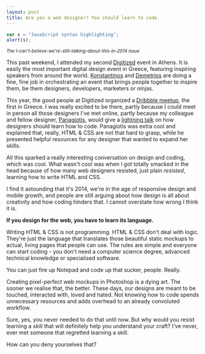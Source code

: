 ```yaml
---
layout: post
title: Are you a web designer? You should learn to code.
---
```


```javascript
var s = "JavaScript syntax highlighting";
alert(s);
```

<small><em>The I-can't-believe-we're-still-talking-about-this-in-2014 issue</em></small>

This past weekend, I attended my second <a href="http://digitized.gr">Digitized</a> event in Athens. It is easily the most important digital design event in Greece, featuring inspiring speakers from around the world. <a href="http://www.niceandneat.gr">Konstantinos</a> and <a href="http://www.about.me/demetrios">Demetrios</a> are doing a fine, fine job in orchestrating an event that brings people together to inspire them, be them designers, developers, marketers or ninjas.

This year, the good people at Digitized organized a <a href="http://www.meetup.com/dribbble/">Dribbble meetup</a>, the first in Greece. I was really excited to be there, partly because I could meet in person all those designers I've met online, partly because my colleague and fellow designer, <a href="http://bitmap9.com/">Panagiotis</a>, would give a <a href="https://speakerdeck.com/bitmap9/designers-can-code">lightning talk</a> on how designers should learn how to code. Panagiotis was extra cool and explained that, really, HTML & CSS are not that hard to grasp, while he presented helpful resources for any designer that wanted to expand her skills.

All this sparked a really interesting conversation on design and coding, which was cool. What wasn't cool was when I got totally smacked in the head because of how many web designers resisted, just plain <em>resisted</em>, learning how to write HTML and CSS.

I find it astounding that it's 2014, we're in the age of responsive design and mobile growth, and people are still arguing about how design is all about creativity and how coding hinders that. I cannot overstate how wrong I think it is.

<strong>If you design for the web, you have to learn its language.</strong>

Writing HTML & CSS is not programming. HTML & CSS don't deal with logic. They're just the language that translates those beautiful static mockups to actual, living pages that people can use. The rules are simple and everyone can start coding - you don't need a computer science degree, advanced technical knowledge or specialised software.

You can just fire up Notepad and code up that sucker, people. Really.

Creating pixel-perfect web mockups in Photoshop is a dying art. The sooner we realise that, the better. These days, our designs are meant to be touched, interacted with, loved and hated. Not knowing how to code spends unnecessary resources and adds overhead to an already convoluted workflow.

Sure, yes, you never needed to do that until now. But why would you resist learning a skill that will definitely help you understand your craft? I've never, ever met someone that regretted learning a skill.

How can you deny yourselves that?
